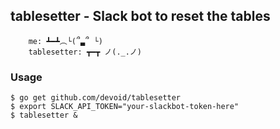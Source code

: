## tablesetter - Slack bot to reset the tables

```
    me: ┻━┻︵└(՞▃՞ └)
    tablesetter: ┳━┳ ノ(._.ノ)
```

### Usage

```
$ go get github.com/devoid/tablesetter
$ export SLACK_API_TOKEN="your-slackbot-token-here"
$ tablesetter &
```